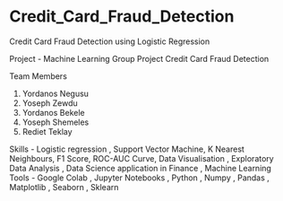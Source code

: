 # Credit_Card_Fraud_Detection
Credit Card Fraud Detection using Logistic Regression


Project - Machine Learning Group Project Credit Card Fraud Detection 

Team Members
1. Yordanos Negusu
2. Yoseph Zewdu
3. Yordanos Bekele
4. Yoseph Shemeles
5. Rediet Teklay
   
Skills - Logistic regression , Support Vector Machine, K Nearest Neighbours, F1 Score, ROC-AUC Curve, Data Visualisation , Exploratory Data Analysis , Data Science application in Finance , Machine Learning
Tools - Google Colab , Jupyter Notebooks , Python , Numpy , Pandas , Matplotlib , Seaborn , Sklearn
